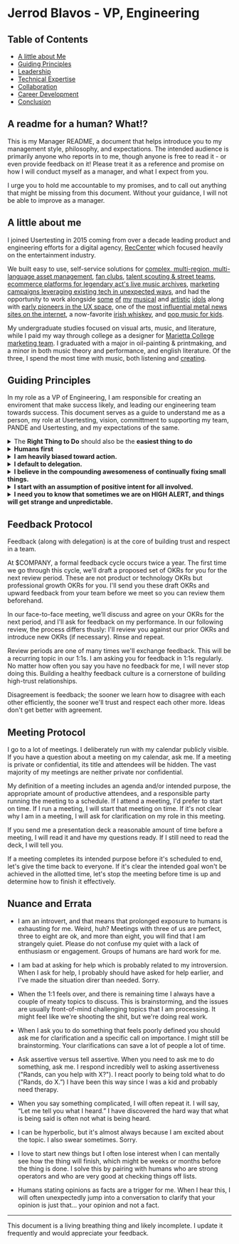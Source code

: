 
# Jerrod Blavos - VP, Engineering

## Table of Contents

- [A little about Me](#a-little-about-me)
- [Guiding Principles](#guiding-principles)
- [Leadership](#leadership)
- [Technical Expertise](#technical-expertise)
- [Collaboration](#collaboration)
- [Career Development](#career-development)
- [Conclusion](#conclusion)

## A readme for a human?  What!?

This is my Manager README, a document that helps introduce you to my management style, philosophy, and expectations. The intended audience is primarily anyone who reports in to me, though anyone is free to read it - or even provide feedback on it! Please treat it as a reference and promise on how I will conduct myself as a manager, and what I expect from you.

I urge you to hold me accountable to my promises, and to call out anything that might be missing from this document. Without your guidance, I will not be able to improve as a manager.

## A little about me

I joined Usertesting in 2015 coming from over a decade leading product and engineering efforts for a digital agency, [RecCenter](https://reccenter.com/) which focused heavily on the entertainment industry.

We built easy to use, self-service solutions for [complex, multi-region, multi-language asset management](https://www.wmg.com), [fan clubs](https://www.roadrunnerrecords.com), [talent scouting & street teams](https://www.redbullrecords.com), [ecommerce platforms for legendary act's live music archives](https://www.nytimes.com/2011/11/26/arts/music/fugazi-live-series-a-post-punk-bands-archive-of-shows.html),  [marketing campaigns leveraging existing tech in unexpected ways](https://www.nbcnews.com/id/wbna55011838), and had the opportunity to work alongside [some](https://smashingpumpkins.com) [of](https://www.coheedandcambria.com) [my]() [musical](https://www.gojira-music.com) and [artistic](https://www.paulfrank.com) [idols](https://en.wikipedia.org/wiki/Black_Francis) along with [early pioneers in the UX space](https://medium.com/@adaptivepath), one of the [most influential metal news sites on the internet](https://blabbermouth.net), a now-favorite [irish whiskey](https://www.coheedandcambria.com), and [pop music for kids](https://kidzbop.com).

My undergraduate studies focused on visual arts, music,  and literature, while I paid my way through college as a designer for [Marietta College marketing team](https://www.marietta.edu/communication-brand). I graduated with a major in oil-painting & printmaking, and a minor in both music theory and performance, and english literature. Of the three, I spend the most time with music, both listening and [creating](https://soundcloud.com/blavos/sets/bound).

## Guiding Principles

In my role as a VP of Engineering, I am responsible for creating an enviroment that make success likely, and  leading our engineering team towards success. This document serves as a guide to understand me as a person, my role at Usertesting, vision, committment to supporting my team, PANDE and Usertesting, and my expectations of the same.

<details>

  <summary>
    The <strong>Right Thing to Do</strong> should also be the <strong>easiest thing to do</strong>
  </summary>

    • Compliance as code
    • Local & Build Automation
    • Health checks
    • Style guide enforcement
    • Custom Linters
    • Pre-commit hooks
    • Helpful, auto-fixing deprecation messages

</details>

<details>
  <summary>
    <strong>Humans first</strong>
  </summary>

  Happy, informed, and productive humans build a fantastic product. I optimize for humans. Other leaders will maximize the business, the technology, or any different number of essential facets. Ideological diversity is critical to an effective team. All perspectives are relevant, and we need all these leaders, but my bias is toward building productive humans.

</details>

<details>
  <summary>
    <strong>I am heavily biased toward action. </strong>
  </summary>
Long meetings where we endlessly debate potential directions are often valuable, but I believe starting is the best way to begin learning and progress. This is not always the correct strategy. This strategy annoys those who like to debate.
</details>

<details>
  <summary>
    <strong>I default to delegation. </strong>
  </summary>
 The delegation of increasingly large, complex, and high-risk projects to my team is the correct way to build trust and grow the team. If you feel a thing I've delegated to you is too large, complex, or risky, you should tell me, and I will help. You should know that I would not make this delegation choice if I did not believe you would be successful. I am always willing to help.
</details>

<details>
  <summary>
    <strong>I believe in the compounding awesomeness of continually fixing small things. </strong>
  </summary>
 I believe quality assurance is everyone's responsibility, and there are bugs to be fixed everywhere… all the time. This is everyone’s responsibility, and I will give you side-eye if I see you avoiding investing in quality.
</details>

<details>
  <summary>
    <strong>I start with an assumption of positive intent for all involved. </strong>
  </summary>
 This has worked out well for me over my career. Yes, even when the sky is falling, and the humans are panicking, I will open the meeting with a joke.
</details>

<details>
  <summary>
    <strong>I need you to know that sometimes we are on HIGH ALERT, and things will get strange and unpredictable. </strong>
  </summary>
There is an exception to many of my practices and principles, which is when we are in a HIGH ALERT situation. HIGH-ALERT conditions usually involve existential threats to our product, team, and/or company. During this time, my usual people, process, and product protocols are secondary to countering this threat. If it is not apparent, I will alert you that I am in this state, along with my best guess, when we are done. If I am constantly in this state, something is fundamentally broken in my strategy. You should tell me this. I might be so busy that I need the reminder.
</details>



## Feedback Protocol

Feedback (along with delegation) is at the core of building trust and respect in a team.

At $COMPANY, a formal feedback cycle occurs twice a year. The first time we go through this cycle, we'll draft a proposed set of OKRs for you for the next review period. These are not product or technology OKRs but professional growth OKRs for you. I'll send you these draft OKRs and upward feedback from your team before we meet so you can review them beforehand.

In our face-to-face meeting, we’ll discuss and agree on your OKRs for the next period, and I'll ask for feedback on my performance. In our following review, the process differs thusly: I'll review you against our prior OKRs and introduce new OKRs (if necessary). Rinse and repeat.

Review periods are one of many times we'll exchange feedback. This will be a recurring topic in our 1:1s. I am asking you for feedback in 1:1s regularly. No matter how often you say you have no feedback for me, I will never stop doing this. Building a healthy feedback culture is a cornerstone of building high-trust relationships.

Disagreement is feedback; the sooner we learn how to disagree with each other efficiently, the sooner we'll trust and respect each other more. Ideas don't get better with agreement.

## Meeting Protocol

I go to a lot of meetings. I deliberately run with my calendar publicly visible. If you have a question about a meeting on my calendar, ask me. If a meeting is private or confidential, its title and attendees will be hidden. The vast majority of my meetings are neither private nor confidential.

My definition of a meeting includes an agenda and/or intended purpose, the appropriate amount of productive attendees, and a responsible party running the meeting to a schedule. If I attend a meeting, I'd prefer to start on time. If I run a meeting, I will start that meeting on time. If it's not clear why I am in a meeting, I will ask for clarification on my role in this meeting.

If you send me a presentation deck a reasonable amount of time before a meeting, I will read it and have my questions ready. If I still need to read the deck, I will tell you.

If a meeting completes its intended purpose before it's scheduled to end, let's give the time back to everyone. If it's clear the intended goal won't be achieved in the allotted time, let's stop the meeting before time is up and determine how to finish it effectively.

## Nuance and Errata

- I am an introvert, and that means that prolonged exposure to humans is exhausting for me. Weird, huh? Meetings with three of us are perfect, three to eight are ok, and more than eight, you will find that I am strangely quiet. Please do not confuse my quiet with a lack of enthusiasm or engagement. Groups of humans are hard work for me.

- I am bad at asking for help which is probably related to my introversion. When I ask for help, I probably should have asked for help earlier, and I've made the situation direr than needed. Sorry.

- When the 1:1 feels over, and there is remaining time I always have a couple of meaty topics to discuss. This is brainstorming, and the issues are usually front-of-mind challenging topics that I am processing. It might feel like we're shooting the shit, but we're doing real work.

- When I ask you to do something that feels poorly defined you should ask me for clarification and a specific call on importance. I might still be brainstorming. Your clarifications can save a lot of people a lot of time.

- Ask assertive versus tell assertive. When you need to ask me to do something, ask me. I respond incredibly well to asking assertiveness ("Rands, can you help with X?"). I react poorly to being told what to do ("Rands, do X.”) I have been this way since I was a kid and probably need therapy.

- When you say something complicated, I will often repeat it. I will say, “Let me tell you what I heard.” I have discovered the hard way that what is being said is often not what is being heard.

- I can be hyperbolic, but it's almost always because I am excited about the topic. I also swear sometimes. Sorry.

- I love to start new things but I often lose interest when I can mentally see how the thing will finish, which might be weeks or months before the thing is done. I solve this by pairing with humans who are strong operators and who are very good at checking things off lists.

- Humans stating opinions as facts are a trigger for me. When I hear this, I will often unexpectedly jump into a conversation to clarify that your opinion is just that… your opinion and not a fact.

---
This document is a living breathing thing and likely incomplete. I update it frequently and would appreciate your feedback.